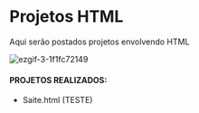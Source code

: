 
# Projetos HTML

Aqui serão postados projetos envolvendo HTML

![ezgif-3-1f1fc72149](https://github.com/user-attachments/assets/daeb61de-847c-4223-8acd-139d50d7ae6f)

#### PROJETOS REALIZADOS:

- Saite.html (TESTE)

